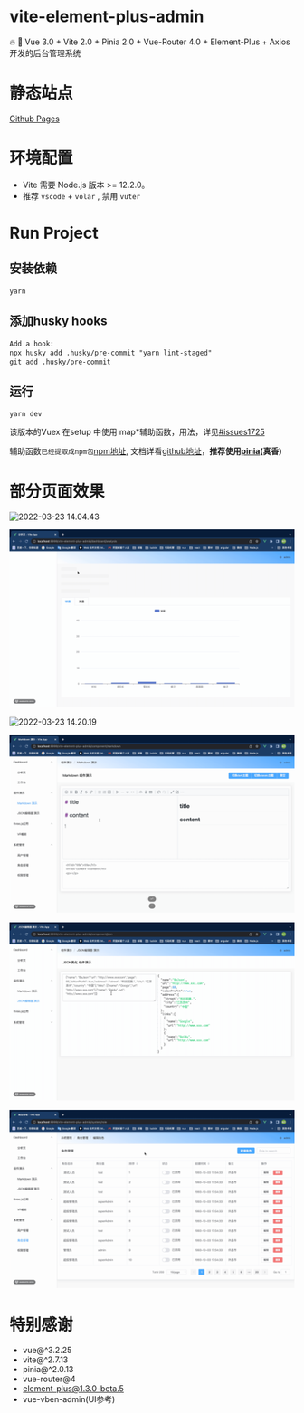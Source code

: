 # vite-element-plus-admin
🔥 🎉 Vue 3.0 + Vite 2.0 + Pinia 2.0 + Vue-Router 4.0 + Element-Plus +  Axios 开发的后台管理系统

# 静态站点

[Github Pages](https://asasugar.github.io/vite-element-plus-admin/)
# 环境配置

- Vite 需要 Node.js 版本 >= 12.2.0。
- 推荐 `vscode` + `volar` , 禁用 `vuter`


# Run Project
## 安装依赖
```bish
yarn
```

## 添加husky hooks

```bish
Add a hook:
npx husky add .husky/pre-commit "yarn lint-staged"
git add .husky/pre-commit
```

## 运行

```bish
yarn dev
```


该版本的Vuex 在setup 中使用 map*辅助函数，用法，详见[#issues1725](https://github.com/vuejs/vuex/issues/1725)


辅助函数`已经提取成npm包`[npm地址](https://www.npmjs.com/package/vuex-composition-maphooks), 文档详看[github地址](https://github.com/asasugar/vuex-composition-maphooks)，**推荐使用[pinia](https://github.com/vuejs/pinia#readme)(真香)**

# 部分页面效果

![2022-03-23 14.04.43](https://raw.githubusercontent.com/asasugar/pic-bed/master/imgs/2022-03-23%2014.04.43.gif)


![2022-03-23 14.09.04](https://raw.githubusercontent.com/asasugar/pic-bed/master/imgs/2022-03-23%2014.09.04.gif)


![2022-03-23 14.20.19](https://raw.githubusercontent.com/asasugar/pic-bed/master/imgs/2022-03-23%2014.20.19.gif)


![2022-03-23 14.19.45](https://raw.githubusercontent.com/asasugar/pic-bed/master/imgs/2022-03-23%2014.19.45.gif)


![2022-03-23 14.10.49](https://raw.githubusercontent.com/asasugar/pic-bed/master/imgs/2022-03-23%2014.10.49.gif)


![2022-03-23 14.12.02](https://raw.githubusercontent.com/asasugar/pic-bed/master/imgs/2022-03-23%2014.12.02.gif)
# 特别感谢

 - vue@^3.2.25
 - vite@^2.7.13
 - pinia@^2.0.13
 - vue-router@4
 - element-plus@1.3.0-beta.5
 - vue-vben-admin(UI参考)
